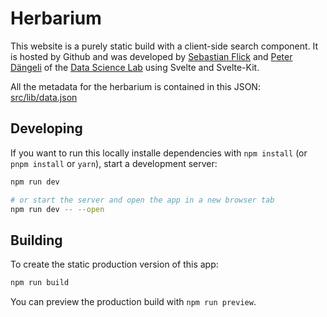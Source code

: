 # Herbarium

This website is a purely static build with a client-side search component. It is hosted by Github and was developed by [Sebastian Flick](https://github.com/flicksolutions) and [Peter Dängeli](https://github.com/pdaengeli) of the [Data Science Lab](https://github.com/dsl-unibe-ch) using Svelte and Svelte-Kit.

All the metadata for the herbarium is contained in this JSON: [src/lib/data.json](https://github.com/DHBern/herbarium-frontend/blob/main/src/lib/data.json)

## Developing

If you want to run this locally installe dependencies with `npm install` (or `pnpm install` or `yarn`), start a development server:

```bash
npm run dev

# or start the server and open the app in a new browser tab
npm run dev -- --open
```

## Building

To create the static production version of this app:

```bash
npm run build
```

You can preview the production build with `npm run preview`.
